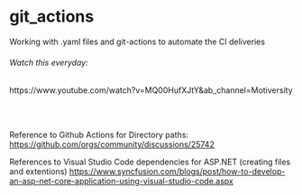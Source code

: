 # git_actions
Working with .yaml files and git-actions to automate the CI deliveries 

<h6>Watch this everyday: </h6>
https://www.youtube.com/watch?v=MQ00HufXJtY&ab_channel=Motiversity

<br> <br> 

Reference to Github Actions for Directory paths:
https://github.com/orgs/community/discussions/25742

References to Visual Studio Code dependencies for ASP.NET (creating files and extentions)
https://www.syncfusion.com/blogs/post/how-to-develop-an-asp-net-core-application-using-visual-studio-code.aspx
